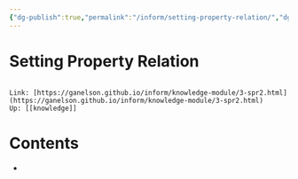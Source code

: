```yaml
---
{"dg-publish":true,"permalink":"/inform/setting-property-relation/","dgHomeLink":true,"dgPassFrontmatter":false}
---
```


# Setting Property Relation
```ad-info

Link: [https://ganelson.github.io/inform/knowledge-module/3-spr2.html](https://ganelson.github.io/inform/knowledge-module/3-spr2.html)
Up: [[knowledge]]
```

# Contents
- 